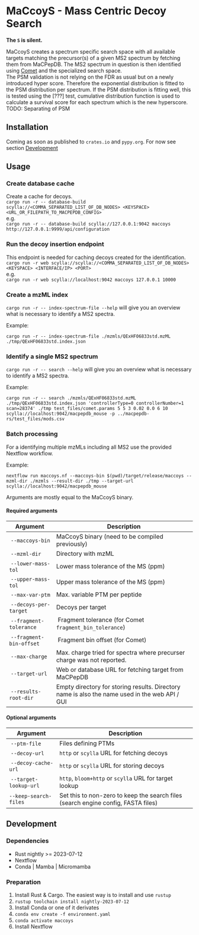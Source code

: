 # MaCcoyS - Mass Centric Decoy Search
**The `S` is silent.**

MaCcoyS creates a spectrum specific search space with all available targets matching the precursor(s) of a given MS2 spectrum by fetching them from MaCPepDB. The MS2 spectrum in question is then identified using [Comet](https://uwpr.github.io/Comet/) and the specialized search space.    
The PSM validation is not relying on the FDR as usual but on a newly introduced hyper score. Therefore the exponential distribution is fitted to the PSM distribution per spectrum. If the PSM distribution is fitting well, this is tested using the \[???\] test, cumulative distribution function is used to calculate a survival score for each spectrum which is the new hyperscore.   
TODO: Separating of PSM

## Installation
Coming as soon as published to `crates.io` and `pypy.org`. For now see section [Development](#development)

## Usage

### Create database cache
Create a cache for decoys.   
`cargo run -r -- database-build scylla://<COMMA_SEPARATED_LIST_OF_DB_NODES> <KEYSPACE> <URL_OR_FILEPATH_TO_MACPEPDB_CONFIG>`   
e.g.   
`cargo run -r -- database-build scylla://127.0.0.1:9042 maccoys http://127.0.0.1:9999/api/configuration`

### Run the decoy insertion endpoint
This endpoint is needed for caching decoys created for the identification.   
`cargo run -r web scylla://scylla://<COMMA_SEPARATED_LIST_OF_DB_NODES> <KEYSPACE> <INTERFACE/IP> <PORT>`   
e.g.   
`cargo run -r web scylla://localhost:9042 maccoys 127.0.0.1 10000`

### Create a mzML index
`cargo run -r -- index-spectrum-file --help` will give you an overview what is necessary to identify a MS2 spectra.

Example:
```
cargo run -r -- index-spectrum-file ./mzmls/QExHF06833std.mzML  ./tmp/QExHF06833std.index.json
```

### Identify a single MS2 spectrum
`cargo run -r -- search --help` will give you an overview what is necessary to identify a MS2 spectra.

Example:
```
cargo run -r -- search ./mzmls/QExHF06833std.mzML ./tmp/QExHF06833std.index.json 'controllerType=0 controllerNumber=1 scan=28374' ./tmp test_files/comet.params 5 5 3 0.02 0.0 6 10  scylla://localhost:9042/macpepdb_mouse -p ../macpepdb-rs/test_files/mods.csv
```

### Batch processing
For a identifying multiple mzMLs including all MS2 use the provided Nextflow workflow.

Example:
```
nextflow run maccoys.nf --maccoys-bin $(pwd)/target/release/maccoys --mzml-dir ./mzmls --result-dir ./tmp --target-url scylla://localhost:9042/macpepdb_mouse
```

Arguments are mostly equal to the MaCcoyS binary.

#### Required arguments
| Argument | Description |
| --- | --- |
| `--maccoys-bin` | MaCcoyS binary (need to be compiled previously) |
| `--mzml-dir` | Directory with mzML |
| `--lower-mass-tol` | Lower mass tolerance of the MS (ppm) |
| `--upper-mass-tol` | Upper mass tolerance of the MS (ppm) |
| `--max-var-ptm` | Max. variable PTM per peptide |
| `--decoys-per-target` | Decoys per target |
| `--fragment-tolerance` | Fragment tolerance (for Comet `fragment_bin_tolerance`) |
| `--fragment-bin-offset` | Fragment bin offset (for Comet) |
| `--max-charge` | Max. charge tried for spectra where precurser charge was not reported. |
| `--target-url` | Web or database URL for fetching target from MaCPepDB |
| `--results-root-dir` | Empty directory for storing results. Directory name is also the name used in the web API / GUI |

#### Optional arguments
| Argument | Description |
| --- | --- |
| `--ptm-file` | Files defining PTMs |
| `--decoy-url` | `http` or `scylla` URL for fetching decoys |
| `--decoy-cache-url` | `http` or `scylla` URL for storing decoys |
| `--target-lookup-url` | `http`, `bloom+http` or `scylla` URL for target lookup |
| `--keep-search-files` | Set this to non-zero to keep the search files (search engine config, FASTA files) |  


## Development

### Dependencies
* Rust nightly >= 2023-07-12
* Nextflow
* Conda | Mamba | Micromamba

### Preparation
1. Install Rust & Cargo. The easiest way is to install and use `rustup`
2. `rustup toolchain install nightly-2023-07-12`
3. Install Conda or one of it derivates
4. `conda env create -f environment.yaml`
5. `conda activate maccoys`
6. Install Nextflow